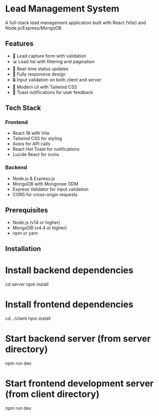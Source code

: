 # Lead Management System

A full-stack lead management application built with React (Vite) and Node.js/Express/MongoDB.

## Features

- 📝 Lead capture form with validation
- 📊 Lead list with filtering and pagination
- 🔄 Real-time status updates
- 📱 Fully responsive design
- 🔒 Input validation on both client and server
- 🎨 Modern UI with Tailwind CSS
- 🔔 Toast notifications for user feedback

## Tech Stack

### Frontend
- React 18 with Vite
- Tailwind CSS for styling
- Axios for API calls
- React Hot Toast for notifications
- Lucide React for icons

### Backend
- Node.js & Express.js
- MongoDB with Mongoose ODM
- Express Validator for input validation
- CORS for cross-origin requests

## Prerequisites

- Node.js (v14 or higher)
- MongoDB (v4.4 or higher)
- npm or yarn

## Installation

# Install backend dependencies
cd server
npm install

# Install frontend dependencies
cd ../client
npm install

# Start backend server (from server directory)
npm run dev

# Start frontend development server (from client directory)
npm run dev
